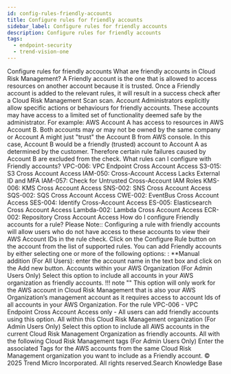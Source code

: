 ```yaml
---
id: config-rules-friendly-accounts
title: Configure rules for friendly accounts
sidebar_label: Configure rules for friendly accounts
description: Configure rules for friendly accounts
tags:
  - endpoint-security
  - trend-vision-one
---
```


 Configure rules for friendly accounts What are friendly accounts in Cloud Risk Management? A Friendly account is the one that is allowed to access resources on another account because it is trusted. Once a Friendly account is added to the relevant rules, it will result in a success check after a Cloud Risk Management Scan scan. Account Administrators explicitly allow specific actions or behaviours for friendly accounts. These accounts may have access to a limited set of functionality deemed safe by the administrator. For example: AWS Account A has access to resources in AWS Account B. Both accounts may or may not be owned by the same company or Account A might just "trust" the Account B from AWS console. In this case, Account B would be a friendly (trusted) account to Account A as determined by the customer. Therefore certain rule failures caused by Account B are excluded from the check. What rules can I configure with Friendly accounts? VPC-006: VPC Endpoint Cross Account Access S3-015: S3 Cross Account Access IAM-050: Cross-Account Access Lacks External ID and MFA IAM-057: Check for Untrusted Cross-Account IAM Roles KMS-006: KMS Cross Account Access SNS-002: SNS Cross Account Access SQS-002: SQS Cross Account Access CWE-002: EventBus Cross Account Access SES-004: Identify Cross-Account Access ES-005: Elasticsearch Cross Account Access Lambda-002: Lambda Cross Account Access ECR-002: Repository Cross Account Access How do I configure Friendly accounts for a rule? Please Note:: Configuring a rule with friendly accounts will allow users who do not have access to these accounts to view their AWS Account IDs in the rule check. Click on the Configure Rule button on the account from the list of supported rules. You can add Friendly accounts by either selecting one or more of the following options: : **Manual addition (For All Users): enter the account name in the text box and click on the Add new button. Accounts within your AWS Organization (For Admin Users Only) Select this option to include all accounts in your AWS organization as friendly accounts. !!! note "" This option will only work for the AWS account in Cloud Risk Management that is also your AWS Organization’s management account as it requires access to account Ids of all accounts in your AWS Organization. For the rule VPC-006 - VPC Endpoint Cross Account Access only - All users can add friendly accounts using this option. All within this Cloud Risk Management organization (For Admin Users Only) Select this option to include all AWS accounts in the current Cloud Risk Management Organization as friendly accounts. All with the following Cloud Risk Management tags (For Admin Users Only) Enter the associated Tags for the AWS accounts from the same Cloud Risk Management organization you want to include as a Friendly account. © 2025 Trend Micro Incorporated. All rights reserved.Search Knowledge Base